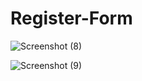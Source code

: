 # Register-Form
![Screenshot (8)](https://github.com/alif-dot/Register-Form/assets/62230465/763d7a51-2d01-4a56-aba8-835d2803dca8)

![Screenshot (9)](https://github.com/alif-dot/Register-Form/assets/62230465/b9802fa3-e624-4fed-a11e-09947458ff1e)

